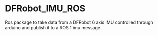 # DFRobot_IMU_ROS
Ros package to take data from a DFRobot 6 axis IMU controlled through arduino and publish it to a ROS 1 imu message. 

